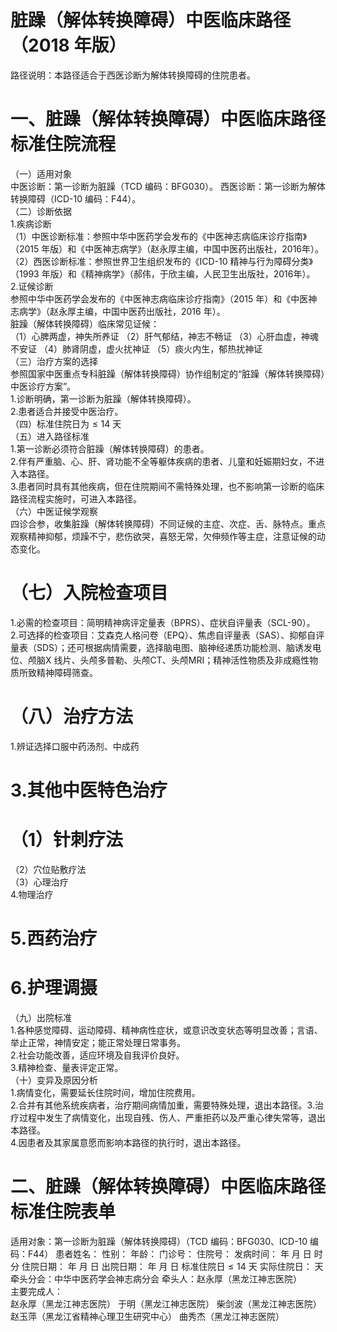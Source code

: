 # 脏躁（解体转换障碍）中医临床路径 （2018 年版）  
路径说明：本路径适合于西医诊断为解体转换障碍的住院患者。  
# 一、脏躁（解体转换障碍）中医临床路径标准住院流程  
（一）适用对象  
中医诊断：第一诊断为脏躁（TCD 编码：BFG030）。 西医诊断：第一诊断为解体转换障碍（ICD-10 编码：F44）。  
（二）诊断依据  
1.疾病诊断  
（1）中医诊断标准：参照中华中医药学会发布的《中医神志病临床诊疗指南》（2015 年版）和《中医神志病学》（赵永厚主编，中国中医药出版社，2016年）。 （2）西医诊断标准：参照世界卫生组织发布的《ICD-10 精神与行为障碍分类》（1993 年版）和《精神病学》（郝伟，于欣主编，人民卫生出版社，2016年）。  
2.证候诊断  
参照中华中医药学会发布的《中医神志病临床诊疗指南》（2015 年）和《中医神志病学》（赵永厚主编，中国中医药出版社，2016 年）。  
脏躁（解体转换障碍）临床常见证候：  
（1）心脾两虚，神失所养证 （2）肝气郁结，神志不畅证  （3）心肝血虚，神魂不安证 （4）肺肾阴虚，虚火扰神证 （5）痰火内生，郁热扰神证  
（三）治疗方案的选择  
参照国家中医重点专科脏躁（解体转换障碍）协作组制定的“脏躁（解体转换障碍）中医诊疗方案”。  
1.诊断明确，第一诊断为脏躁（解体转换障碍）。  
2.患者适合并接受中医治疗。  
（四）标准住院日为${\leqslant}14$ 天  
（五）进入路径标准  
1.第一诊断必须符合脏躁（解体转换障碍）的患者。  
2.伴有严重脑、心、肝、肾功能不全等躯体疾病的患者、儿童和妊娠期妇女，不进入本路径。  
3.患者同时具有其他疾病，但在住院期间不需特殊处理，也不影响第一诊断的临床路径流程实施时，可进入本路径。  
（六）中医证候学观察  
四诊合参，收集脏躁（解体转换障碍）不同证候的主症、次症、舌、脉特点。重点观察精神抑郁，烦躁不宁，悲伤欲哭，喜怒无常，欠伸频作等主症，注意证候的动态变化。  
# （七）入院检查项目  
1.必需的检查项目：简明精神病评定量表（BPRS）、症状自评量表（SCL-90）。  
2.可选择的检查项目：艾森克人格问卷（EPQ）、焦虑自评量表（SAS）、抑郁自评量表（SDS）；还可根据病情需要，选择脑电图、脑神经递质功能检测、脑诱发电位、颅脑X 线片、头颅多普勒、头颅CT、头颅MRI；精神活性物质及非成瘾性物质所致精神障碍筛查。  
# （八）治疗方法  
1.辨证选择口服中药汤剂、中成药  
# 3.其他中医特色治疗  
# （1）针刺疗法  
（2）穴位贴敷疗法  
（3）心理治疗  
4.物理治疗  
# 5.西药治疗  
# 6.护理调摄  
（九）出院标准  
1.各种感觉障碍、运动障碍、精神病性症状，或意识改变状态等明显改善；言语、举止正常，神情安定；能正常处理日常事务。  
2.社会功能改善，适应环境及自我评价良好。  
3.精神检查、量表评定正常。  
（十）变异及原因分析  
1.病情变化，需要延长住院时间，增加住院费用。  
2.合并有其他系统疾病者，治疗期间病情加重，需要特殊处理，退出本路径。3.治疗过程中发生了病情变化，出现自残、伤人、严重拒药以及严重心律失常等，退出本路径。  
4.因患者及其家属意愿而影响本路径的执行时，退出本路径。  
# 二、脏躁（解体转换障碍）中医临床路径标准住院表单  
适用对象：第一诊断为脏躁（解体转换障碍）（TCD 编码：BFG030、ICD-10 编码：F44） 患者姓名：          性别：    年龄：    门诊号：         住院号：            发病时间：   年  月  日  时  分  住院日期：   年  月  日 出院日期：   年  月   日 标准住院日${\leqslant}14$ 天                 实际住院日：       天  
牵头分会：中华中医药学会神志病分会 牵头人：赵永厚（黑龙江神志医院）  
主要完成人：  
赵永厚（黑龙江神志医院） 于明（黑龙江神志医院） 柴剑波（黑龙江神志医院） 赵玉萍（黑龙江省精神心理卫生研究中心） 曲秀杰（黑龙江神志医院）  